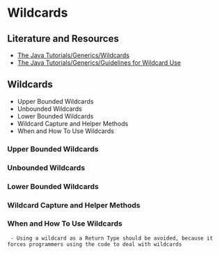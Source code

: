 # Wildcards

## Literature and Resources

- [The Java Tutorials/Generics/Wildcards](https://docs.oracle.com/javase/tutorial/java/generics/wildcards.html)
- [The Java Tutorials/Generics/Guidelines for Wildcard Use](https://docs.oracle.com/javase/tutorial/java/generics/wildcardGuidelines.html)

## Wildcards

- Upper Bounded Wildcards
- Unbounded Wildcards
- Lower Bounded Wildcards
- Wildcard Capture and Helper Methods
- When and How To Use Wildcards

### Upper Bounded Wildcards

### Unbounded Wildcards

### Lower Bounded Wildcards

### Wildcard Capture and Helper Methods

### When and How To Use Wildcards

     - Using a wildcard as a Return Type should be avoided, because it forces programmers using the code to deal with wildcards